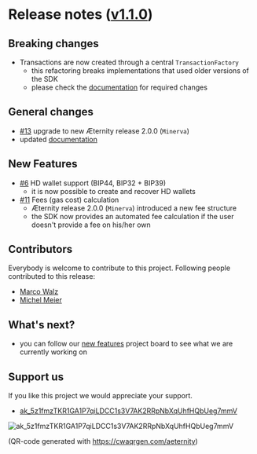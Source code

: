 # Release notes ([v1.1.0](https://github.com/kryptokrauts/aepp-sdk-java/releases/tag/v1.1.0))

## Breaking changes

- Transactions are now created through a central `TransactionFactory`
  - this refactoring breaks implementations that used older versions of the SDK
  - please check the [documentation](../../../../#documentation) for required changes

## General changes

- [#13](../../../../issues/13) upgrade to new Æternity release 2.0.0 (`Minerva`)
- updated [documentation](../../../../#documentation)

## New Features

- [#6](../../../../issues/6) HD wallet support (BIP44, BIP32 + BIP39)
  - it is now possible to create and recover HD wallets
- [#11](../../../../issues/11) Fees (gas cost) calculation
  - Æternity release 2.0.0 (`Minerva`) introduced a new fee structure
  - the SDK now provides an automated fee calculation if the user doesn't provide a fee on his/her own

## Contributors

Everybody is welcome to contribute to this project. Following people contributed to this release:

- [Marco Walz](https://github.com/marc0olo)
- [Michel Meier](https://github.com/mitch-lbw)

## What's next?

- you can follow our [new features](../../../../projects/1) project board to see what we are currently working on

## Support us

If you like this project we would appreciate your support.

- [ak_5z1fmzTKR1GA1P7qiLDCC1s3V7AK2RRpNbXqUhfHQbUeg7mmV](https://explorer.aepps.com/#/account/ak_5z1fmzTKR1GA1P7qiLDCC1s3V7AK2RRpNbXqUhfHQbUeg7mmV)

![ak_5z1fmzTKR1GA1P7qiLDCC1s3V7AK2RRpNbXqUhfHQbUeg7mmV](../../donations.png)

(QR-code generated with https://cwaqrgen.com/aeternity)